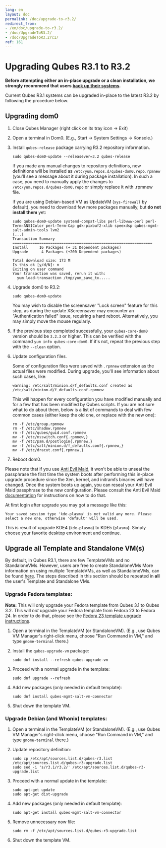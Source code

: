 ```yaml
---
lang: en
layout: doc
permalink: /doc/upgrade-to-r3.2/
redirect_from:
- /en/doc/upgrade-to-r3.2/
- /doc/UpgradeToR3.2/
- /doc/UpgradeToR3.2rc1/
ref: 161
---
```


# Upgrading Qubes R3.1 to R3.2

**Before attempting either an in-place upgrade or a clean installation, we
strongly recommend that users [back up their systems](/doc/backup-restore/).**

Current Qubes R3.1 systems can be upgraded in-place to the latest R3.2
by following the procedure below.

## Upgrading dom0

1. Close Qubes Manager (right click on its tray icon -\> Exit)

2. Open a terminal in Dom0. (E.g., Start -\> System Settings -\> Konsole.)

3. Install `qubes-release` package carrying R3.2 repository information.

    ```
    sudo qubes-dom0-update --releasever=3.2 qubes-release
    ```

    If you made any manual changes to repository definitions, new definitions
    will be installed as `/etc/yum.repos.d/qubes-dom0.repo.rpmnew` (you'll see
    a message about it during package installation). In such a case, you need
    to manually apply the changes to `/etc/yum.repos.d/qubes-dom0.repo` or
    simply replace it with .rpmnew file.

    If you are using Debian-based VM as UpdateVM (`sys-firewall` by default),
    you need to download few more packages manually, but **do not install
    them** yet:

    ```
    sudo qubes-dom0-update systemd-compat-libs perl-libwww-perl perl-Term-ANSIColor perl-Term-Cap gdk-pixbuf2-xlib speexdsp qubes-mgmt-salt-admin-tools lvm2
    (...)
    Transaction Summary
    ===============================================================
    Install     16 Packages (+ 31 Dependent packages)
    Upgrade      4 Packages (+200 Dependent packages)
        
    Total download size: 173 M
    Is this ok [y/d/N]: n
    Exiting on user command
    Your transaction was saved, rerun it with:
      yum load-transaction /tmp/yum_save_tx.....
    ```

4. Upgrade dom0 to R3.2:

    ```
    sudo qubes-dom0-update
    ```

    You may wish to disable the screensaver "Lock screen" feature for this step, as
    during the update XScreensaver may encounter an "Authentication failed" issue,
    requiring a hard reboot. Alternatively, you may simply move the mouse regularly.
    
5. If the previous step completed successfully, your `qubes-core-dom0` version
    should be `3.2.3` or higher. This can be verified with the command `yum info
    qubes-core-dom0`. If it's not, repeat the previous step with the `--clean` option.

6. Update configuration files.

    Some of configuration files were saved with `.rpmnew` extension as the
    actual files were modified. During upgrade, you'll see information about
    such cases, like:

    ```
    warning: /etc/salt/minion.d/f_defaults.conf created as /etc/salt/minion.d/f_defaults.conf.rpmnew
    ```

    This will happen for every configuration you have modified manually and for
    a few that has been modified by Qubes scripts. If you are not sure what to
    do about them, below is a list of commands to deal with few common cases
    (either keep the old one, or replace with the new one):

    ```
    rm -f /etc/group.rpmnew
    rm -f /etc/shadow.rpmnew
    rm -f /etc/qubes/guid.conf.rpmnew
    mv -f /etc/nsswitch.conf{.rpmnew,}
    mv -f /etc/pam.d/postlogin{.rpmnew,}
    mv -f /etc/salt/minion.d/f_defaults.conf{.rpmnew,}
    mv -f /etc/dracut.conf{.rpmnew,}
    ```

7. Reboot dom0.
    
Please note that if you use [Anti Evil Maid](/doc/anti-evil-maid), it won't be
able to unseal the passphrase the first time the system boots after performing
this in-place upgrade procedure since the Xen, kernel, and initramfs binaries
will have changed. Once the system boots up again, you can reseal your Anti Evil
Maid passphrase to the new configuration. Please consult the Anti Evil Maid
[documentation](/doc/anti-evil-maid) for instructions on how to do that.

At first login after upgrade you may got a message like this:

``
    Your saved session type 'kde-plasma' is not valid any more.
    Please select a new one, otherwise 'default' will be used.
``

This is result of upgrade KDE4 (`kde-plasma`) to KDE5 (`plasma`). Simply choose
your favorite desktop environment and continue.

## Upgrade all Template and Standalone VM(s)

By default, in Qubes R3.1, there are few TemplateVMs and no StandaloneVMs.
However, users are free to create StandaloneVMs More information on using
multiple TemplateVMs, as well as StandaloneVMs, can be found
[here](/doc/software-update-vm/). The steps described in this section should be
repeated in **all** the user's Template and Standalone VMs.

### Upgrade Fedora templates: 

**Note:** This will only upgrade your Fedora template from Qubes 3.1 to Qubes
3.2. This will *not* upgrade your Fedora template from Fedora 23 to Fedora 24.
In order to do that, please see the
[Fedora 23 template upgrade instructions](/doc/templates/fedora/#upgrading).

1. Open a terminal in the TemplateVM (or StandaloneVM). (E.g., use Qubes VM
    Manager's right-click menu, choose "Run Command in VM," and type
    `gnome-terminal` there.)

2. Install the `qubes-upgrade-vm` package:

    ```
    sudo dnf install --refresh qubes-upgrade-vm
    ```

3. Proceed with a normal upgrade in the template:

    ```
    sudo dnf upgrade --refresh
    ```

4. Add new packages (only needed in default template):

    ```
    sudo dnf install qubes-mgmt-salt-vm-connector
    ```

5. Shut down the template VM.

### Upgrade Debian (and Whonix) templates: 

1. Open a terminal in the TemplateVM (or StandaloneVM). (E.g., use Qubes VM
    Manager's right-click menu, choose "Run Command in VM," and type
    `gnome-terminal` there.)

2. Update repository definition:

    ```
    sudo cp /etc/apt/sources.list.d/qubes-r3.list /etc/apt/sources.list.d/qubes-r3-upgrade.list
    sudo sed -i 's/r3.1/r3.2/' /etc/apt/sources.list.d/qubes-r3-upgrade.list
    ```

3. Proceed with a normal update in the template:

    ```
    sudo apt-get update
    sudo apt-get dist-upgrade
    ```

4. Add new packages (only needed in default template):

    ```
    sudo apt-get install qubes-mgmt-salt-vm-connector
    ```

5. Remove unnecessary now file:

    ```
    sudo rm -f /etc/apt/sources.list.d/qubes-r3-upgrade.list
    ```

6. Shut down the template VM.
